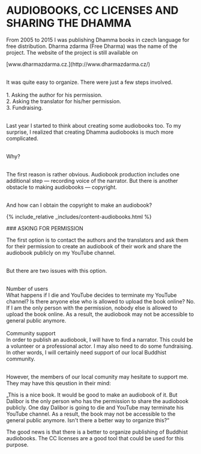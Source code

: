 # AUDIOBOOKS, CC LICENSES AND SHARING THE DHAMMA

From 2005 to 2015 I was publishing Dhamma books in czech language for free distribution. Dharma zdarma (Free Dharma) was the name of the project. The website of the project is still available on

<div class="do-not-break-out" markdown="1">
[www.dharmazdarma.cz.](http://www.dharmazdarma.cz/) 
</div>
<br>

It was quite easy to organize. There were just a few steps involved.<br><br>
<span>1.</span> Asking the author for his permission.<br>
<span>2.</span> Asking the translator for his/her permission.<br>
<span>3.</span> Fundraising.<br><br>

Last year I started to think about creating some audiobooks too. To my surprise, I realized that creating Dhamma audiobooks is much more complicated.<br><br>

Why?<br><br>

The first reason is rather obvious. Audiobook production includes one additional step — recording voice of the narrator. But there is another obstacle to making audiobooks — copyright. <br><br>

<p id="go-to-content">And how can I obtain the copyright to make an audiobook?</p>

{% include_relative  _includes/content-audiobooks.html %}

<div id="anchor-asking-for-permission" markdown="1">
### ASKING FOR PERMISSION
</div>

The first option is to contact the authors and the translators and ask them for their permission to create an audiobook of their work and share the audiobook publicly on my YouTube channel.<br><br>

But there are two issues with this option.<br><br>

<div class="underline">Number of users</div>
What happens if I die and YouTube decides to terminate my YouTube channel? Is there anyone else who is allowed to upload the book online? No. If I am the only person with the permission, nobody else is allowed to upload the book online. As a result, the audiobook may not be accessible to general public anymore.<br><br>

<div class="underline">Community support</div>
In order to publish an audiobook, I will have to find a narrator. This could be a volunteer or a professional actor. I may also need to do some fundraising. In other words, I will certainly need support of our local Buddhist community.<br><br>

However, the members of our local comunity may hesitate to support me. They may have this qeustion in their mind:

<div class="citace" markdown="1">
„This is a nice book. It would be good to make an audiobook of it. But Dalibor is the only person who has the permission to share the audiobook publicly. One day Dalibor is going to die and YouTube may terminate his YouTube channel. As a result, the book may not be accessible to the general public anymore. Isn't there a better way to organize this?“
</div>

The good news is that there is a better to organize publishing of Buddhist audiobooks. The CC licenses are a good tool that could be used for this purpose.
